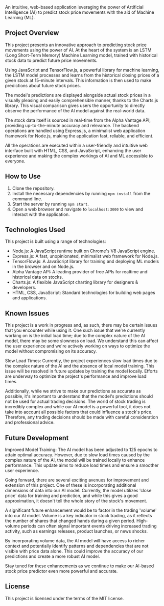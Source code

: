 An intuitive, web-based application leveraging the power of Artificial Intelligence (AI) to predict stock price movements with the aid of Machine Learning (ML).
 
## Project Overview
This project presents an innovative approach to predicting stock price movements using the power of AI. At the heart of the system is an LSTM (Long Short-Term Memory) Machine Learning model, trained with historical stock data to predict future price movements.

Using JavaScript and TensorFlow.js, a powerful library for machine learning, the LSTM model processes and learns from the historical closing prices of a given stock at 15-minute intervals. This information is then used to make predictions about future stock prices. 

The model's predictions are displayed alongside actual stock prices in a visually pleasing and easily comprehensible manner, thanks to the Charts.js library. This visual comparison gives users the opportunity to directly observe the performance of the AI model against the real-world data.

The stock data itself is sourced in real-time from the Alpha Vantage API, providing up-to-the-minute accuracy and relevance. The backend operations are handled using Express.js, a minimalist web application framework for Node.js, making the application fast, reliable, and efficient.

All the operations are executed within a user-friendly and intuitive web interface built with HTML, CSS, and JavaScript, enhancing the user experience and making the complex workings of AI and ML accessible to everyone.

## How to Use
1. Clone the repository.
2. Install the necessary dependencies by running `npm install` from the command line.
3. Start the server by running `npm start`.
4. Open a web browser and navigate to `localhost:3000` to view and interact with the application.

## Technologies Used
This project is built using a range of technologies:
- Node.js: A JavaScript runtime built on Chrome's V8 JavaScript engine.
- Express.js: A fast, unopinionated, minimalist web framework for Node.js.
- TensorFlow.js: A JavaScript library for training and deploying ML models in the browser and on Node.js.
- Alpha Vantage API: A leading provider of free APIs for realtime and historical data on stocks.
- Charts.js: A flexible JavaScript charting library for designers & developers.
- HTML, CSS, JavaScript: Standard technologies for building web pages and applications.

## Known Issues
This project is a work in progress and, as such, there may be certain issues that you encounter while using it. One such issue that we're currently working on is the initial load time; due to the complex nature of the AI model, there may be some slowness on load. We understand this can affect the user experience and we're actively working on ways to optimize the model without compromising on its accuracy.

Slow Load Times: Currently, the project experiences slow load times due to the complex nature of the AI and the absence of local model training. This issue will be resolved in future updates by training the model locally. Efforts are underway to optimize the project's performance and improve load times.

Additionally, while we strive to make our predictions as accurate as possible, it's important to understand that the model's predictions should not be used for actual trading decisions. The world of stock trading is incredibly complex and while our AI model is a powerful tool, it does not take into account all possible factors that could influence a stock's price. Therefore, any trading decisions should be made with careful consideration and professional advice.

## Future Development

Improved Model Training: The AI model has been adjusted to 125 epochs to attain optimal accuracy. However, due to slow load times caused by the complex nature of the AI, the model will be trained locally to enhance performance. This update aims to reduce load times and ensure a smoother user experience.

Going forward, there are several exciting avenues for improvement and extension of this project. One of these is incorporating additional dimensions of data into our AI model. Currently, the model utilizes 'close price' data for training and prediction, and while this gives a good approximation, it doesn't tell the whole story of the stock's movement.

A significant future enhancement would be to factor in the trading 'volume' into our AI model. Volume is a key indicator in stock trading, as it reflects the number of shares that changed hands during a given period. High-volume periods can often signal important events driving increased trading activity, such as earnings releases, product launches, or news shocks.

By incorporating volume data, the AI model will have access to richer context and potentially identify patterns and dependencies that are not visible with price data alone. This could improve the accuracy of our predictions and create a more robust AI model.

Stay tuned for these enhancements as we continue to make our AI-based stock price predictor even more powerful and accurate.

## License
This project is licensed under the terms of the MIT license. 

